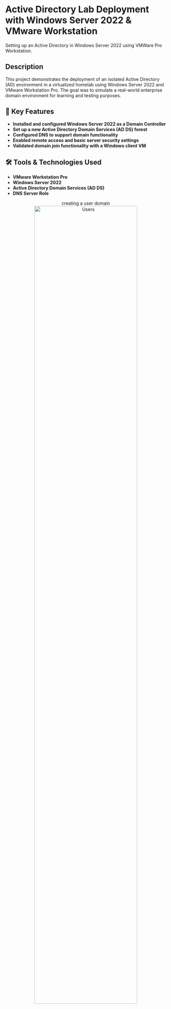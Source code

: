 <h1>Active Directory Lab Deployment with Windows Server 2022 & VMware Workstation</h1>
Setting up an Active Directory in Windows Server 2022 using VMWare Pro Workstation.

<h2>Description</h2>
This project demonstrates the deployment of an isolated Active Directory (AD) environment in a virtualized homelab using Windows Server 2022 and VMware Workstation Pro. The goal was to simulate a real-world enterprise domain environment for learning and testing purposes.
<br />

<h2>🔑 Key Features</h2>

  - <b>Installed and configured Windows Server 2022 as a Domain Controller</b>
  - <b>Set up a new Active Directory Domain Services (AD DS) forest</b>
  - <b>Configured DNS to support domain functionality</b>
  - <b>Enabled remote access and basic server security settings</b>
  - <b>Validated domain join functionality with a Windows client VM</b>

<h2>🛠️ Tools & Technologies Used</h2>

- <b>VMware Workstation Pro</b>
- <b>Windows Server 2022</b>
- <b>Active Directory Domain Services (AD DS)</b>
- <b>DNS Server Role</b>

<p align="center">
  creating a user domain
<img src="https://imgur.com/a/soM73rp" height='80%' width="80%" alt="Users"/>
